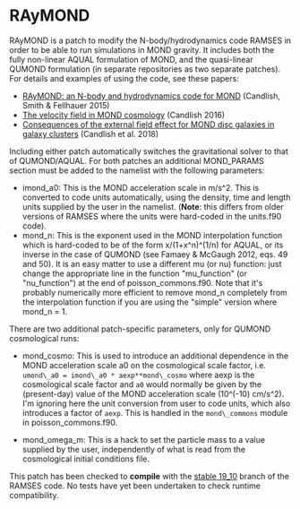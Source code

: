 # RAyMOND

RAyMOND is a patch to modify the N-body/hydrodynamics code RAMSES in order to be able to run simulations in MOND gravity. It includes both the fully non-linear AQUAL formulation of MOND, and the quasi-linear QUMOND formulation (in separate repositories as two separate patches). For details and examples of using the code, see these papers:

* [RAyMOND: an N-body and hydrodynamics code for MOND](https://academic.oup.com/mnras/article/446/1/1060/1339114) (Candlish, Smith & Fellhauer 2015)
* [The velocity field in MOND cosmology](https://academic.oup.com/mnras/article/460/3/2571/2609416) (Candlish 2016)
* [Consequences of the external field effect for MOND disc galaxies in galaxy clusters](https://academic.oup.com/mnras/article/480/4/5362/5075215) (Candlish et al. 2018)

Including either patch automatically switches the gravitational solver to that of QUMOND/AQUAL. For both patches an additional MOND\_PARAMS section must be added to the namelist with the following parameters:

* imond\_a0: This is the MOND acceleration scale in m/s^2. This is converted to code units automatically, using the density, time and length units supplied by the user in the namelist. (**Note**: this differs from older versions of RAMSES where the units were hard-coded in the units.f90 code).
* mond\_n: This is the exponent used in the MOND interpolation function which is hard-coded to be of the form x/(1+x^n)^(1/n) for AQUAL, or its inverse in the case of QUMOND (see Famaey & McGaugh 2012, eqs. 49 and 50). It is an easy matter to use a different mu (or nu) function: just change the appropriate line in the function "mu\_function" (or "nu\_function") at the end of poisson\_commons.f90. Note that it's probably numerically more efficient to remove mond\_n completely from the interpolation function if you are using the "simple" version where mond_n = 1.

There are two additional patch-specific parameters, only for QUMOND cosmological runs:

* mond\_cosmo: This is used to introduce an additional dependence in the MOND acceleration scale a0 on the cosmological scale factor, i.e. `umond\_a0 = imond\_a0 * aexp**mond\_cosmo` where aexp is the cosmological scale factor and `a0` would normally be given by the (present-day) value of the MOND acceleration scale (10^(-10) cm/s^2). I'm ignoring here the unit conversion from user to code units, which also introduces a factor of `aexp`. This is handled in the `mond\_commons` module in poisson\_commons.f90.

* mond\_omega\_m: This is a hack to set the particle mass to a value supplied by the user, independently of what is read from the cosmological initial conditions file.

This patch has been checked to **compile** with the [stable 19_10](https://bitbucket.org/rteyssie/ramses/branch/stable_19_10) branch of the RAMSES code. No tests have yet been undertaken to check runtime compatibility.
